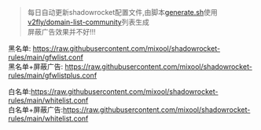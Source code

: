 > 每日自动更新shadowrocket配置文件,由脚本[generate.sh](./generate.sh)使用[v2fly/domain-list-community](https://github.com/v2fly/domain-list-community/tree/master/data)列表生成  
> 屏蔽广告效果并不好!!!  

黑名单: https://raw.githubusercontent.com/mixool/shadowrocket-rules/main/gfwlist.conf  
黑名单+屏蔽广告: https://raw.githubusercontent.com/mixool/shadowrocket-rules/main/gfwlistplus.conf  
  
白名单:https://raw.githubusercontent.com/mixool/shadowrocket-rules/main/whitelist.conf  
白名单+屏蔽广告:https://raw.githubusercontent.com/mixool/shadowrocket-rules/main/whitelist.conf  

